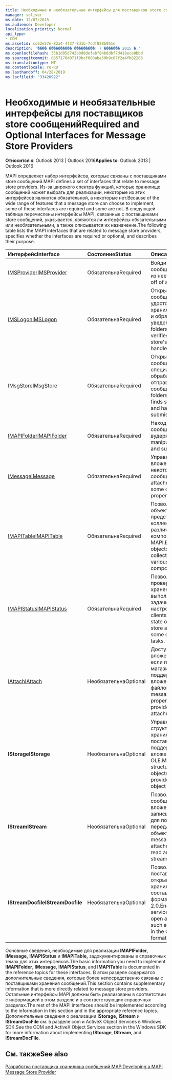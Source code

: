 ```yaml
---
title: Необходимые и необязательные интерфейсы для поставщиков store сообщений
manager: soliver
ms.date: 12/07/2015
ms.audience: Developer
localization_priority: Normal
api_type:
- COM
ms.assetid: cc62e57e-82a4-4f37-8d1b-7cdf828b951e
description: '���� ���������� ���������: 7 ������� 2015 �.'
ms.openlocfilehash: 35b1d05d742b0d8defabf84b6dbf7d418ece0bbd
ms.sourcegitcommit: 8657170d071f9bcf680aba50b9c07f2a4fb82283
ms.translationtype: MT
ms.contentlocale: ru-RU
ms.lasthandoff: 04/28/2019
ms.locfileid: "33420922"
---
```

# <a name="required-and-optional-interfaces-for-message-store-providers"></a><span data-ttu-id="2aad1-103">Необходимые и необязательные интерфейсы для поставщиков store сообщений</span><span class="sxs-lookup"><span data-stu-id="2aad1-103">Required and Optional Interfaces for Message Store Providers</span></span>

 
  
<span data-ttu-id="2aad1-104">**Относится к**: Outlook 2013 | Outlook 2016</span><span class="sxs-lookup"><span data-stu-id="2aad1-104">**Applies to**: Outlook 2013 | Outlook 2016</span></span> 
  
<span data-ttu-id="2aad1-105">MAPI определяет набор интерфейсов, которые связаны с поставщиками store сообщений.</span><span class="sxs-lookup"><span data-stu-id="2aad1-105">MAPI defines a set of interfaces that relate to message store providers.</span></span> <span data-ttu-id="2aad1-106">Из-за широкого спектра функций, которые хранилище сообщений может выбрать для реализации, некоторые из этих интерфейсов являются обязательной, а некоторые нет.</span><span class="sxs-lookup"><span data-stu-id="2aad1-106">Because of the wide range of features that a message store can choose to implement, some of these interfaces are required and some are not.</span></span> <span data-ttu-id="2aad1-107">В следующей таблице перечислены интерфейсы MAPI, связанные с поставщиками store сообщений, указывается, являются ли интерфейсы обязательными или необязательными, а также описывается их назначение.</span><span class="sxs-lookup"><span data-stu-id="2aad1-107">The following table lists the MAPI interfaces that are related to message store providers, specifies whether the interfaces are required or optional, and describes their purpose.</span></span>
  
|<span data-ttu-id="2aad1-108">**Интерфейс**</span><span class="sxs-lookup"><span data-stu-id="2aad1-108">**Interface**</span></span>|<span data-ttu-id="2aad1-109">**Состояние**</span><span class="sxs-lookup"><span data-stu-id="2aad1-109">**Status**</span></span>|<span data-ttu-id="2aad1-110">**Описание**</span><span class="sxs-lookup"><span data-stu-id="2aad1-110">**Description**</span></span>|
|:-----|:-----|:-----|
|[<span data-ttu-id="2aad1-111">IMSProvider</span><span class="sxs-lookup"><span data-stu-id="2aad1-111">IMSProvider</span></span>](imsprovideriunknown.md) <br/> |<span data-ttu-id="2aad1-112">Обязательна</span><span class="sxs-lookup"><span data-stu-id="2aad1-112">Required</span></span>  <br/> |<span data-ttu-id="2aad1-113">Войдите в хранилище сообщений и выйдите из нее.</span><span class="sxs-lookup"><span data-stu-id="2aad1-113">Logs on to and off of a message store.</span></span>  <br/> |
|[<span data-ttu-id="2aad1-114">IMSLogon</span><span class="sxs-lookup"><span data-stu-id="2aad1-114">IMSLogon</span></span>](imslogoniunknown.md) <br/> |<span data-ttu-id="2aad1-115">Обязательна</span><span class="sxs-lookup"><span data-stu-id="2aad1-115">Required</span></span>  <br/> |<span data-ttu-id="2aad1-116">Открывает папки или сообщения, проверяет удостоверение хранилище сообщений и обрабатывает уведомления.</span><span class="sxs-lookup"><span data-stu-id="2aad1-116">Opens folders or messages, verifies the message store's identity, and handles notifications.</span></span>  <br/> |
|[<span data-ttu-id="2aad1-117">IMsgStore</span><span class="sxs-lookup"><span data-stu-id="2aad1-117">IMsgStore</span></span>](imsgstoreimapiprop.md) <br/> |<span data-ttu-id="2aad1-118">Обязательна</span><span class="sxs-lookup"><span data-stu-id="2aad1-118">Required</span></span>  <br/> |<span data-ttu-id="2aad1-119">Открывает папки или сообщения, находит специальные папки и обрабатывает отправки сообщений.</span><span class="sxs-lookup"><span data-stu-id="2aad1-119">Opens folders or messages, finds special folders, and handles message submissions.</span></span>  <br/> |
|[<span data-ttu-id="2aad1-120">IMAPIFolder</span><span class="sxs-lookup"><span data-stu-id="2aad1-120">IMAPIFolder</span></span>](imapifolderimapicontainer.md) <br/> |<span data-ttu-id="2aad1-121">Обязательна</span><span class="sxs-lookup"><span data-stu-id="2aad1-121">Required</span></span>  <br/> |<span data-ttu-id="2aad1-122">Находит и управляет сообщениями и вудерями.</span><span class="sxs-lookup"><span data-stu-id="2aad1-122">Finds and manipulates messages and subfolders.</span></span>  <br/> |
|[<span data-ttu-id="2aad1-123">IMessage</span><span class="sxs-lookup"><span data-stu-id="2aad1-123">IMessage</span></span>](imessageimapiprop.md) <br/> |<span data-ttu-id="2aad1-124">Обязательна</span><span class="sxs-lookup"><span data-stu-id="2aad1-124">Required</span></span>  <br/> |<span data-ttu-id="2aad1-125">Управляет вложениями и задает некоторые свойства сообщения.</span><span class="sxs-lookup"><span data-stu-id="2aad1-125">Manipulates attachments and sets some of a message's properties.</span></span>  <br/> |
|[<span data-ttu-id="2aad1-126">IMAPITable</span><span class="sxs-lookup"><span data-stu-id="2aad1-126">IMAPITable</span></span>](imapitableiunknown.md) <br/> |<span data-ttu-id="2aad1-127">Обязательна</span><span class="sxs-lookup"><span data-stu-id="2aad1-127">Required</span></span>  <br/> |<span data-ttu-id="2aad1-128">Позволяет другим объектам представлять коллекции данных различным компонентам MAPI.</span><span class="sxs-lookup"><span data-stu-id="2aad1-128">Enables other objects to present collections of data to various MAPI components.</span></span>  <br/> |
|[<span data-ttu-id="2aad1-129">IMAPIStatus</span><span class="sxs-lookup"><span data-stu-id="2aad1-129">IMAPIStatus</span></span>](imapistatusimapiprop.md) <br/> |<span data-ttu-id="2aad1-130">Обязательна</span><span class="sxs-lookup"><span data-stu-id="2aad1-130">Required</span></span>  <br/> |<span data-ttu-id="2aad1-131">Позволяет клиентам проверять состояние хранения сообщений и выполнять некоторые задачи настройки.</span><span class="sxs-lookup"><span data-stu-id="2aad1-131">Enables clients to validate the state of a message store and to perform some configuration tasks.</span></span>  <br/> |
|[<span data-ttu-id="2aad1-132">IAttach</span><span class="sxs-lookup"><span data-stu-id="2aad1-132">IAttach</span></span>](iattachimapiprop.md) <br/> |<span data-ttu-id="2aad1-133">Необязательна</span><span class="sxs-lookup"><span data-stu-id="2aad1-133">Optional</span></span>  <br/> |<span data-ttu-id="2aad1-134">Доступ к свойствам вложений сообщений, если поставщик магазина поддерживает вложения файлов.</span><span class="sxs-lookup"><span data-stu-id="2aad1-134">Accesses message attachment properties if the store provider supports file attachments.</span></span>  <br/> |
|<span data-ttu-id="2aad1-135">**IStorage**</span><span class="sxs-lookup"><span data-stu-id="2aad1-135">**IStorage**</span></span> <br/> |<span data-ttu-id="2aad1-136">Необязательна</span><span class="sxs-lookup"><span data-stu-id="2aad1-136">Optional</span></span>  <br/> |<span data-ttu-id="2aad1-137">Управляет объектами структурированного хранилища, если поставщик хранилища поддерживает вложения объектов OLE.</span><span class="sxs-lookup"><span data-stu-id="2aad1-137">Manages structured storage objects if the store provider supports OLE object attachments.</span></span>  <br/> |
|<span data-ttu-id="2aad1-138">**IStream**</span><span class="sxs-lookup"><span data-stu-id="2aad1-138">**IStream**</span></span> <br/> |<span data-ttu-id="2aad1-139">Необязательна</span><span class="sxs-lookup"><span data-stu-id="2aad1-139">Optional</span></span>  <br/> |<span data-ttu-id="2aad1-140">Позволяет объектам сообщений и вложений считывать и записывать данные для потоковой передачи объектов.</span><span class="sxs-lookup"><span data-stu-id="2aad1-140">Enables message and attachment objects to read and write data to stream objects.</span></span>  <br/> |
|<span data-ttu-id="2aad1-141">**IStreamDocfile**</span><span class="sxs-lookup"><span data-stu-id="2aad1-141">**IStreamDocfile**</span></span> <br/> |<span data-ttu-id="2aad1-142">Необязательна</span><span class="sxs-lookup"><span data-stu-id="2aad1-142">Optional</span></span>  <br/> |<span data-ttu-id="2aad1-143">Позволяет некоторым поставщикам услуг открывать объект хранилища, например составной файл в формате OLE 2.0.</span><span class="sxs-lookup"><span data-stu-id="2aad1-143">Enables some service providers to open a storage object, such as a compound file in the OLE 2.0 file format.</span></span>  <br/> |
   
<span data-ttu-id="2aad1-144">Основные сведения, необходимые для реализации **IMAPIFolder,** **IMessage,** **IMAPIStatus** и **IMAPITable,** задокументированы в справочных темах для этих интерфейсов.</span><span class="sxs-lookup"><span data-stu-id="2aad1-144">The basic information you need to implement **IMAPIFolder**, **IMessage**, **IMAPIStatus**, and **IMAPITable** is documented in the reference topics for these interfaces.</span></span> <span data-ttu-id="2aad1-145">В этом разделе содержатся дополнительные сведения, которые более непосредственно связаны с поставщиками хранения сообщений.</span><span class="sxs-lookup"><span data-stu-id="2aad1-145">This section contains supplementary information that is more directly related to message store providers.</span></span> <span data-ttu-id="2aad1-146">Остальные интерфейсы MAPI должны быть реализованы в соответствии с информацией в этом разделе и в соответствующих справочных разделах.</span><span class="sxs-lookup"><span data-stu-id="2aad1-146">The rest of the MAPI interfaces should be implemented according to the information in this section and in the appropriate reference topics.</span></span> <span data-ttu-id="2aad1-147">Дополнительные сведения о реализации **IStorage,** **IStream** и **IStreamDocFile** см. в разделе com и ActiveX Object Services в Windows SDK.</span><span class="sxs-lookup"><span data-stu-id="2aad1-147">See the COM and ActiveX Object Services section in the Windows SDK for more information about implementing **IStorage**, **IStream**, and **IStreamDocFile**.</span></span>
  
## <a name="see-also"></a><span data-ttu-id="2aad1-148">См. также</span><span class="sxs-lookup"><span data-stu-id="2aad1-148">See also</span></span>



[<span data-ttu-id="2aad1-149">Разработка поставщика хранилища сообщений MAPI</span><span class="sxs-lookup"><span data-stu-id="2aad1-149">Developing a MAPI Message Store Provider</span></span>](developing-a-mapi-message-store-provider.md)

